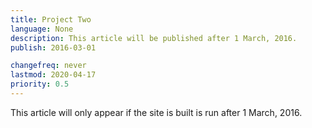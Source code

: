 ```yaml
---
title: Project Two
language: None
description: This article will be published after 1 March, 2016.
publish: 2016-03-01

changefreq: never
lastmod: 2020-04-17
priority: 0.5
---
```


This article will only appear if the site is built is run after 1 March, 2016.

